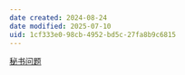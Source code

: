 ```yaml
---
date created: 2024-08-24
date modified: 2025-07-10
uid: 1cf333e0-98cb-4952-bd5c-27fa8b9c6815
---
```


[秘书问题](秘书问题.md)
